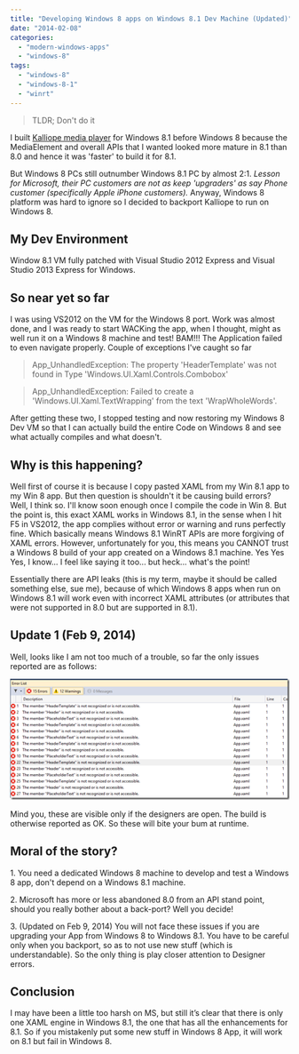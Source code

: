 ```yaml
---
title: "Developing Windows 8 apps on Windows 8.1 Dev Machine (Updated)"
date: "2014-02-08"
categories: 
  - "modern-windows-apps"
  - "windows-8"
tags: 
  - "windows-8"
  - "windows-8-1"
  - "winrt"
---
```


> TLDR; Don't do it

I built [Kalliope media player](http://www.kalliopemedia.com "Kalliope Media Player") for Windows 8.1 before Windows 8 because the MediaElement and overall APIs that I wanted looked more mature in 8.1 than 8.0 and hence it was 'faster' to build it for 8.1.

But Windows 8 PCs still outnumber Windows 8.1 PC by almost 2:1. _Lesson for Microsoft, their PC customers are not as keep 'upgraders' as say Phone customer (specifically Apple iPhone customers)._ Anyway, Windows 8 platform was hard to ignore so I decided to backport Kalliope to run on Windows 8.

## My Dev Environment

Window 8.1 VM fully patched with Visual Studio 2012 Express and Visual Studio 2013 Express for Windows.

## So near yet so far

I was using VS2012 on the VM for the Windows 8 port. Work was almost done, and I was ready to start WACKing the app, when I thought, might as well run it on a Windows 8 machine and test! BAM!!! The Application failed to even navigate properly. Couple of exceptions I've caught so far

> App\_UnhandledException: The property 'HeaderTemplate' was not found in Type 'Windows.UI.Xaml.Controls.Combobox'

> App\_UnhandledException: Failed to create a 'Windows.UI.Xaml.TextWrapping' from the text 'WrapWholeWords'.

After getting these two, I stopped testing and now restoring my Windows 8 Dev VM so that I can actually build the entire Code on Windows 8 and see what actually compiles and what doesn't.

## Why is this happening?

Well first of course it is because I copy pasted XAML from my Win 8.1 app to my Win 8 app. But then question is shouldn't it be causing build errors? Well, I think so. I'll know soon enough once I compile the code in Win 8. But the point is, this exact XAML works in Windows 8.1, in the sense when I hit F5 in VS2012, the app complies without error or warning and runs perfectly fine. Which basically means Windows 8.1 WinRT APIs are more forgiving of XAML errors. However, unfortunately for you, this means you CANNOT trust a Windows 8 build of your app created on a Windows 8.1 machine. Yes Yes Yes, I know... I feel like saying it too... but heck... what's the point!

Essentially there are API leaks (this is my term, maybe it should be called something else, sue me), because of which Windows 8 apps when run on Windows 8.1 will work even with incorrect XAML attributes (or attributes that were not supported in 8.0 but are supported in 8.1).

## Update 1 (Feb 9, 2014)

Well, looks like I am not too much of a trouble, so far the only issues reported are as follows:

[![image](images/image_thumb.png "image")](http://sumitmaitra.files.wordpress.com/2014/02/image.png)

Mind you, these are visible only if the designers are open. The build is otherwise reported as OK. So these will bite your bum at runtime.

## Moral of the story?

1\. You need a dedicated Windows 8 machine to develop and test a Windows 8 app, don't depend on a Windows 8.1 machine.

2\. Microsoft has more or less abandoned 8.0 from an API stand point, should you really bother about a back-port? Well you decide!

3\. (Updated on Feb 9, 2014) You will not face these issues if you are upgrading your App from Windows 8 to Windows 8.1. You have to be careful only when you backport, so as to not use new stuff (which is understandable). So the only thing is play closer attention to Designer errors.

## Conclusion

I may have been a little too harsh on MS, but still it’s clear that there is only one XAML engine in Windows 8.1, the one that has all the enhancements for 8.1. So if you mistakenly put some new stuff in Windows 8 App, it will work on 8.1 but fail in Windows 8.

